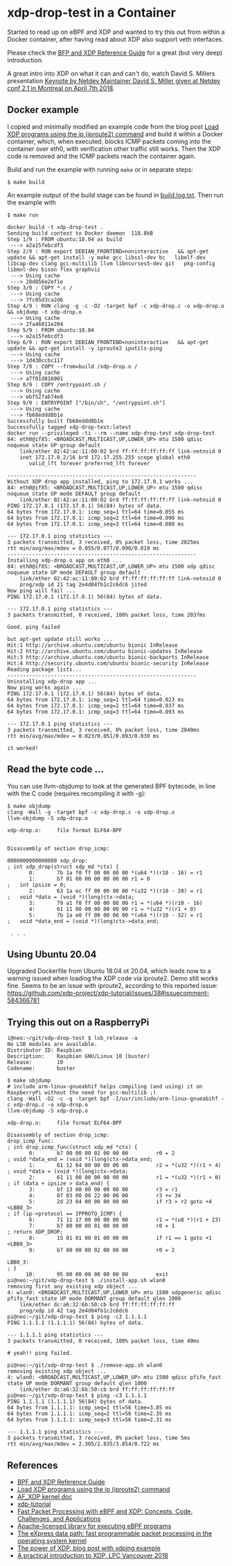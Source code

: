# xdp-drop-test in a Container

Started to read up on eBPF and XDP and wanted to try this out from within a 
Docker container, after having read about XDP also support veth interfaces.

Please check the [BFP and XDP Reference Guide](https://docs.cilium.io/en/v1.6/bpf/#bpf-and-xdp-reference-guide) for a great (but very deep) introduction.

A great intro into XDP on what it can and can't do, watch David S. Millers presentation
[Keynote by Netdev Maintainer David S. Miller given at Netdev conf 2.1 in Montreal on April 7th 2018](http://youtu.be/8Cxg7mpVIWw).

## Docker example

I copied and minimally modified an example code from the blog post
[Load XDP programs using the ip (iproute2) command](https://link.medium.com/LNpGdu4td3)
and build it within a Docker container, which, when executed, blocks ICMP packets coming
into the container over eth0, with verification other traffic still works. Then the XDP
code is removed and the ICMP packets reach the container again.

Build and run the example with running `make` or in separate steps:

```
$ make build
```

An example output of the build stage can be found in [build.log.txt](build.log.txt).
Then run the example with

```
$ make run

docker build -t xdp-drop-test .
Sending build context to Docker daemon  118.8kB
Step 1/9 : FROM ubuntu:18.04 as build
 ---> a2a15febcdf3
Step 2/9 : RUN export DEBIAN_FRONTEND=noninteractive   && apt-get update && apt-get install -y make gcc libssl-dev bc   libelf-dev libcap-dev clang gcc-multilib llvm libncurses5-dev git   pkg-config libmnl-dev bison flex graphviz
 ---> Using cache
 ---> 28d856e2ef1e
Step 3/9 : COPY *.c /
 ---> Using cache
 ---> 7fc05d3ca2d6
Step 4/9 : RUN clang -g -c -O2 -target bpf -c xdp-drop.c -o xdp-drop.o   && objdump -t xdp-drop.o
 ---> Using cache
 ---> 2fa46811e204
Step 5/9 : FROM ubuntu:18.04
 ---> a2a15febcdf3
Step 6/9 : RUN export DEBIAN_FRONTEND=noninteractive   && apt-get update && apt-get install -y iproute2 iputils-ping
 ---> Using cache
 ---> 1d430ccbc117
Step 7/9 : COPY --from=build /xdp-drop.o /
 ---> Using cache
 ---> a7f01d816001
Step 8/9 : COPY /entrypoint.sh /
 ---> Using cache
 ---> ebf527ab74e8
Step 9/9 : ENTRYPOINT ["/bin/sh", "/entrypoint.sh"]
 ---> Using cache
 ---> fb68eddd8b1e
Successfully built fb68eddd8b1e
Successfully tagged xdp-drop-test:latest
docker run --privileged -ti --rm --name xdp-drop-test xdp-drop-test
84: eth0@if85: <BROADCAST,MULTICAST,UP,LOWER_UP> mtu 1500 qdisc noqueue state UP group default 
    link/ether 02:42:ac:11:00:02 brd ff:ff:ff:ff:ff:ff link-netnsid 0
    inet 172.17.0.2/16 brd 172.17.255.255 scope global eth0
       valid_lft forever preferred_lft forever

-------------------------------------------------------------
Without XDP drop app installed, ping to 172.17.0.1 works ...
84: eth0@if85: <BROADCAST,MULTICAST,UP,LOWER_UP> mtu 1500 qdisc noqueue state UP mode DEFAULT group default 
    link/ether 02:42:ac:11:00:02 brd ff:ff:ff:ff:ff:ff link-netnsid 0
PING 172.17.0.1 (172.17.0.1) 56(84) bytes of data.
64 bytes from 172.17.0.1: icmp_seq=1 ttl=64 time=0.055 ms
64 bytes from 172.17.0.1: icmp_seq=2 ttl=64 time=0.090 ms
64 bytes from 172.17.0.1: icmp_seq=3 ttl=64 time=0.088 ms

--- 172.17.0.1 ping statistics ---
3 packets transmitted, 3 received, 0% packet loss, time 2025ms
rtt min/avg/max/mdev = 0.055/0.077/0.090/0.019 ms
-------------------------------------------------------------
Installing xdp-drop.o app on eth0 ...
84: eth0@if85: <BROADCAST,MULTICAST,UP,LOWER_UP> mtu 1500 xdp qdisc noqueue state UP mode DEFAULT group default 
    link/ether 02:42:ac:11:00:02 brd ff:ff:ff:ff:ff:ff link-netnsid 0
    prog/xdp id 21 tag 2e4d04fb1c2c6dc6 jited 
Now ping will fail ...
PING 172.17.0.1 (172.17.0.1) 56(84) bytes of data.

--- 172.17.0.1 ping statistics ---
3 packets transmitted, 0 received, 100% packet loss, time 2037ms

Good. ping failed

but apt-get update still works ...
Hit:1 http://archive.ubuntu.com/ubuntu bionic InRelease
Hit:2 http://archive.ubuntu.com/ubuntu bionic-updates InRelease
Hit:3 http://archive.ubuntu.com/ubuntu bionic-backports InRelease
Hit:4 http://security.ubuntu.com/ubuntu bionic-security InRelease
Reading package lists...
-------------------------------------------------------------
Uninstalling xdp-drop app ...
Now ping works again ...
PING 172.17.0.1 (172.17.0.1) 56(84) bytes of data.
64 bytes from 172.17.0.1: icmp_seq=1 ttl=64 time=0.023 ms
64 bytes from 172.17.0.1: icmp_seq=2 ttl=64 time=0.037 ms
64 bytes from 172.17.0.1: icmp_seq=3 ttl=64 time=0.093 ms

--- 172.17.0.1 ping statistics ---
3 packets transmitted, 3 received, 0% packet loss, time 2049ms
rtt min/avg/max/mdev = 0.023/0.051/0.093/0.030 ms

it worked!
```

## Read the byte code ...

You can use llvm-objdump to look at the generated BPF bytecode, in line with the C code (requires recompiling it with -g):

```
$ make objdump
clang -Wall -g -target bpf -c xdp-drop.c -o xdp-drop.o
llvm-objdump -S xdp-drop.o

xdp-drop.o:     file format ELF64-BPF


Disassembly of section drop_icmp:

0000000000000000 xdp_drop:
; int xdp_drop(struct xdp_md *ctx) {
       0:       7b 1a f0 ff 00 00 00 00 *(u64 *)(r10 - 16) = r1
       1:       b7 01 00 00 00 00 00 00 r1 = 0
;   int ipsize = 0;
       2:       63 1a ec ff 00 00 00 00 *(u32 *)(r10 - 20) = r1
;   void *data = (void *)(long)ctx->data;
       3:       79 a1 f0 ff 00 00 00 00 r1 = *(u64 *)(r10 - 16)
       4:       61 11 00 00 00 00 00 00 r1 = *(u32 *)(r1 + 0)
       5:       7b 1a e0 ff 00 00 00 00 *(u64 *)(r10 - 32) = r1
;   void *data_end = (void *)(long)ctx->data_end;

 . . .
```


## Using Ubuntu 20.04

Upgraded Dockerfile from Ubuntu 18.04 ot 20.04, which leads now to a warning issued when loading the XDP code via iproute2. Demo still works fine. Seems to be an issue
with iproute2, according to this reported issue: 
https://github.com/xdp-project/xdp-tutorial/issues/38#issuecomment-584366781


## Trying this out on a RaspberryPi

```
i@neo:~/git/xdp-drop-test $ lsb_release -a
No LSB modules are available.
Distributor ID: Raspbian
Description:    Raspbian GNU/Linux 10 (buster)
Release:        10
Codename:       buster
```

```
$ make objdump
# include arm-linux-gnueabhif helps compiling (and using) it on RaspberryPi without the need for gcc-multilib ;)
clang -Wall -O2 -c -g -target bpf -I/usr/include/arm-linux-gnueabihf -c xdp-drop.c -o xdp-drop.o
llvm-objdump -S xdp-drop.o

xdp-drop.o:     file format ELF64-BPF

Disassembly of section drop_icmp:
drop_icmp_func:
; int drop_icmp_func(struct xdp_md *ctx) {
       0:       b7 00 00 00 02 00 00 00         r0 = 2
; void *data_end = (void *)(long)ctx->data_end;
       1:       61 12 04 00 00 00 00 00         r2 = *(u32 *)(r1 + 4)
; void *data = (void *)(long)ctx->data;
       2:       61 11 00 00 00 00 00 00         r1 = *(u32 *)(r1 + 0)
; if (data + ipsize > data_end) {
       3:       bf 13 00 00 00 00 00 00         r3 = r1
       4:       07 03 00 00 22 00 00 00         r3 += 34
       5:       2d 23 04 00 00 00 00 00         if r3 > r2 goto +4 <LBB0_3>
; if (ip->protocol == IPPROTO_ICMP) {
       6:       71 11 17 00 00 00 00 00         r1 = *(u8 *)(r1 + 23)
       7:       b7 00 00 00 01 00 00 00         r0 = 1
; return XDP_DROP;
       8:       15 01 01 00 01 00 00 00         if r1 == 1 goto +1 <LBB0_3>
       9:       b7 00 00 00 02 00 00 00         r0 = 2

LBB0_3:
; }
      10:       95 00 00 00 00 00 00 00         exit
pi@neo:~/git/xdp-drop-test $ ./install-app.sh wlan0
removing first any existing xdp object ...
4: wlan0: <BROADCAST,MULTICAST,UP,LOWER_UP> mtu 1500 xdpgeneric qdisc pfifo_fast state UP mode DORMANT group default qlen 1000                       
    link/ether dc:a6:32:6b:50:cb brd ff:ff:ff:ff:ff:ff
    prog/xdp id 42 tag 2e4d04fb1c2c6dc6
pi@neo:~/git/xdp-drop-test $ ping -c3 1.1.1.1
PING 1.1.1.1 (1.1.1.1) 56(84) bytes of data.

--- 1.1.1.1 ping statistics ---
3 packets transmitted, 0 received, 100% packet loss, time 49ms

# yeah!! ping failed.

pi@neo:~/git/xdp-drop-test $ ./remove-app.sh wlan0
removing existing xdp object ...
4: wlan0: <BROADCAST,MULTICAST,UP,LOWER_UP> mtu 1500 qdisc pfifo_fast state UP mode DORMANT group default qlen 1000                                  
    link/ether dc:a6:32:6b:50:cb brd ff:ff:ff:ff:ff:ff
pi@neo:~/git/xdp-drop-test $ ping -c3 1.1.1.1
PING 1.1.1.1 (1.1.1.1) 56(84) bytes of data.
64 bytes from 1.1.1.1: icmp_seq=1 ttl=56 time=3.85 ms
64 bytes from 1.1.1.1: icmp_seq=2 ttl=56 time=2.35 ms
64 bytes from 1.1.1.1: icmp_seq=3 ttl=56 time=2.31 ms

--- 1.1.1.1 ping statistics ---
3 packets transmitted, 3 received, 0% packet loss, time 5ms
rtt min/avg/max/mdev = 2.305/2.835/3.854/0.722 ms
```

## References

- [BPF and XDP Reference Guide](https://docs.cilium.io/en/v1.6/bpf/#bpf-and-xdp-reference-guide)
- [Load XDP programs using the ip (iproute2) command](https://link.medium.com/LNpGdu4td3)
- [AF_XDP kernel doc](https://www.kernel.org/doc/html/v5.3/networking/af_xdp.html)
- [xdp-tutorial](https://github.com/xdp-project/xdp-tutorial)
- [Fast Packet Processing with eBPF and XDP: Concepts, Code, Challenges, and Applications](https://www.researchgate.net/publication/339084847_Fast_Packet_Processing_with_eBPF_and_XDP_Concepts_Code_Challenges_and_Applications)
- [Apache-licensed library for executing eBPF programs](https://github.com/iovisor/ubpf)
- [The eXpress data path: fast programmable packet processing in the operating system kernel](https://dl.acm.org/doi/10.1145/3281411.3281443)
- [The power of XDP, blog post with xdping example](https://blogs.oracle.com/linux/the-power-of-xdp)
- [A practical introduction to XDP, LPC Vancouver 2018](https://linuxplumbersconf.org/event/2/contributions/71/attachments/17/9/presentation-lpc2018-xdp-tutorial.pdf)
